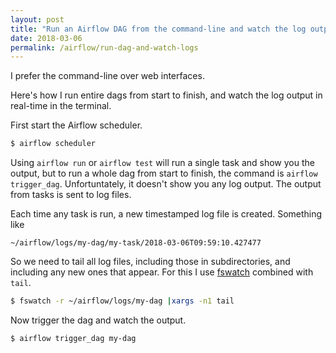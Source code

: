 ```yaml
---
layout: post
title: "Run an Airflow DAG from the command-line and watch the log output"
date: 2018-03-06
permalink: /airflow/run-dag-and-watch-logs
---
```

I prefer the command-line over web interfaces.

Here's how I run entire dags from start to finish, and watch the log output in
real-time in the terminal.

First start the Airflow scheduler.
```sh
$ airflow scheduler
```

Using `airflow run` or `airflow test` will run a single task and show you the
output, but to run a whole dag from start to finish, the command is `airflow
trigger_dag`. Unfortuntately, it doesn't show you any log output. The output
from tasks is sent to log files.

Each time any task is run, a new timestamped log file is created. Something
like
```
~/airflow/logs/my-dag/my-task/2018-03-06T09:59:10.427477
```

So we need to tail all log files, including those in subdirectories, and
including any new ones that appear. For this I use
[fswatch](https://emcrisostomo.github.io/fswatch/) combined with `tail`.

```sh
$ fswatch -r ~/airflow/logs/my-dag |xargs -n1 tail
```

Now trigger the dag and watch the output.
```sh
$ airflow trigger_dag my-dag
```
